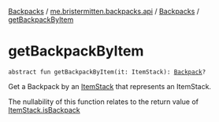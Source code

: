 [Backpacks](../../index.md) / [me.bristermitten.backpacks.api](../index.md) / [Backpacks](index.md) / [getBackpackByItem](./get-backpack-by-item.md)

# getBackpackByItem

`abstract fun getBackpackByItem(it: ItemStack): `[`Backpack`](../-backpack/index.md)`?`

Get a Backpack by an [ItemStack](#) that represents an ItemStack.

The nullability of this function relates to the return value of [ItemStack.isBackpack](../../me.bristermitten.backpacks.utils/org.bukkit.inventory.-item-stack/is-backpack.md)

